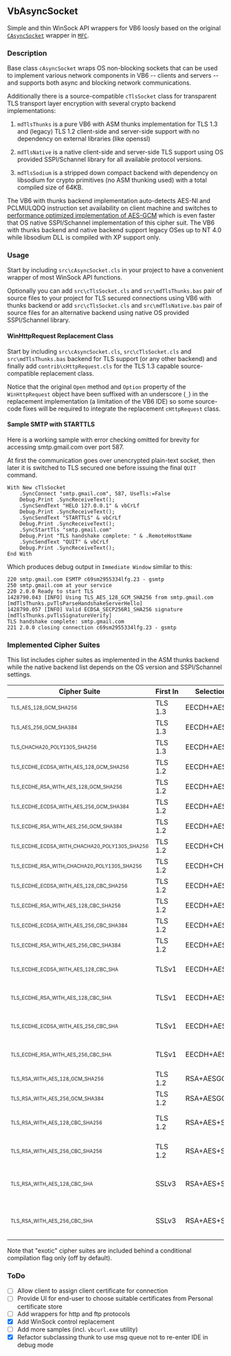 ## VbAsyncSocket

Simple and thin WinSock API wrappers for VB6 loosly based on the original [`CAsyncSocket`](https://docs.microsoft.com/en-us/cpp/mfc/reference/casyncsocket-class?view=vs-2017) wrapper in [`MFC`](https://docs.microsoft.com/en-us/cpp/mfc/mfc-and-atl?view=vs-2017).

### Description

Base class `cAsyncSocket` wraps OS non-blocking sockets that can be used to implement various network components in VB6 -- clients and servers -- and supports both async and blocking network communications.

Additionally there is a source-compatible `cTlsSocket` class for transparent TLS transport layer encryption with several crypto backend implementations:

1. `mdTlsThunks` is a pure VB6 with ASM thunks implementation for TLS 1.3 and (legacy) TLS 1.2 client-side and server-side support with no dependency on external libraries (like openssl)

2. `mdTlsNative` is a native client-side and server-side TLS support using OS provided SSPI/Schannel library for all available protocol versions.

3. `mdTlsSodium` is a stripped down compact backend with dependency on libsodium for crypto primitives (no ASM thunking used) with a total compiled size of 64KB.

The VB6 with thunks backend implementation auto-detects AES-NI and PCLMULQDQ instruction set availability on client machine and switches to [performance optimized implementation of AES](https://github.com/wqweto/VbAsyncSocket/blob/4b7f4d8bc650688e2b6ad5460c997ed1df26d2e0/lib/thunks/sshaes.c#L100-L240)[-GCM](https://github.com/wqweto/VbAsyncSocket/blob/4b7f4d8bc650688e2b6ad5460c997ed1df26d2e0/lib/thunks/gf128.c#L116-L165) which is even faster that OS native SSPI/Schannel implementation of this cipher suit. The VB6 with thunks backend and native backend support legacy OSes up to NT 4.0 while libsodium DLL is compiled with XP support only.

### Usage

Start by including `src\cAsyncSocket.cls` in your project to have a convenient wrapper of most WinSock API functions.

Optionally you can add `src\cTlsSocket.cls` and `src\mdTlsThunks.bas` pair of source files to your project for TLS secured connections using VB6 with thunks backend or add `src\cTlsSocket.cls` and `src\mdTlsNative.bas` pair of source files for an alternative backend using native OS provided SSPI/Schannel library.

#### WinHttpRequest Replacement Class

Start by including `src\cAsyncSocket.cls`, `src\cTlsSocket.cls` and `src\mdTlsThunks.bas` backend for TLS support (or any other backend) and finally add `contrib\cHttpRequest.cls` for the TLS 1.3 capable source-compatible replacement class.

Notice that the original `Open` method and `Option` property of the `WinHttpRequest` object have been suffixed with an underscore (`_`) in the replacement implementation (a limitation of the VB6 IDE) so some source-code fixes will be required to integrate the replacement `cHttpRequest` class.

#### Sample SMTP with STARTTLS

Here is a working sample with error checking omitted for brevity for accessing smtp.gmail.com over port 587.

At first the communication goes over unencrypted plain-text socket, then later it is switched to TLS secured one before issuing the final `QUIT` command.

    With New cTlsSocket
        .SyncConnect "smtp.gmail.com", 587, UseTls:=False
        Debug.Print .SyncReceiveText();
        .SyncSendText "HELO 127.0.0.1" & vbCrLf
        Debug.Print .SyncReceiveText();
        .SyncSendText "STARTTLS" & vbCrLf
        Debug.Print .SyncReceiveText();
        .SyncStartTls "smtp.gmail.com"
        Debug.Print "TLS handshake complete: " & .RemoteHostName
        .SyncSendText "QUIT" & vbCrLf
        Debug.Print .SyncReceiveText();
    End With

Which produces debug output in `Immediate Window` similar to this:
    
    220 smtp.gmail.com ESMTP c69sm2955334lfg.23 - gsmtp
    250 smtp.gmail.com at your service
    220 2.0.0 Ready to start TLS
    1428790.043 [INFO] Using TLS_AES_128_GCM_SHA256 from smtp.gmail.com [mdTlsThunks.pvTlsParseHandshakeServerHello]
    1428790.057 [INFO] Valid ECDSA_SECP256R1_SHA256 signature [mdTlsThunks.pvTlsSignatureVerify]
    TLS handshake complete: smtp.gmail.com
    221 2.0.0 closing connection c69sm2955334lfg.23 - gsmtp

### Implemented Cipher Suites

This list includes cipher suites as implemented in the ASM thunks backend while the native backend list depends on the OS version and SSPI/Schannel settings.

Cipher Suite | First&nbsp;In | Selection String | Notes
--|--|--|--
<sub><sup>TLS_AES_128_GCM_SHA256                          </sup></sub>|TLS 1.3|EECDH+AESGCM|AEAD
<sub><sup>TLS_AES_256_GCM_SHA384                          </sup></sub>|TLS 1.3|EECDH+AESGCM|AEAD
<sub><sup>TLS_CHACHA20_POLY1305_SHA256                    </sup></sub>|TLS 1.3|EECDH+AESGCM|AEAD
<sub><sup>TLS_ECDHE_ECDSA_WITH_AES_128_GCM_SHA256         </sup></sub>|TLS 1.2|EECDH+AESGCM|AEAD
<sub><sup>TLS_ECDHE_RSA_WITH_AES_128_GCM_SHA256           </sup></sub>|TLS 1.2|EECDH+AESGCM|AEAD
<sub><sup>TLS_ECDHE_ECDSA_WITH_AES_256_GCM_SHA384         </sup></sub>|TLS 1.2|EECDH+AESGCM|AEAD
<sub><sup>TLS_ECDHE_RSA_WITH_AES_256_GCM_SHA384           </sup></sub>|TLS 1.2|EECDH+AESGCM|AEAD
<sub><sup>TLS_ECDHE_ECDSA_WITH_CHACHA20_POLY1305_SHA256   </sup></sub>|TLS 1.2|EECDH+CHACHA20|AEAD
<sub><sup>TLS_ECDHE_RSA_WITH_CHACHA20_POLY1305_SHA256     </sup></sub>|TLS 1.2|EECDH+CHACHA20|AEAD
<sub><sup>TLS_ECDHE_ECDSA_WITH_AES_128_CBC_SHA256         </sup></sub>|TLS 1.2|EECDH+AES+SHA256|Weak, Exotic
<sub><sup>TLS_ECDHE_RSA_WITH_AES_128_CBC_SHA256           </sup></sub>|TLS 1.2|EECDH+AES+SHA256|Weak, Exotic
<sub><sup>TLS_ECDHE_ECDSA_WITH_AES_256_CBC_SHA384         </sup></sub>|TLS 1.2|EECDH+AES+SHA384|Weak, Exotic
<sub><sup>TLS_ECDHE_RSA_WITH_AES_256_CBC_SHA384           </sup></sub>|TLS 1.2|EECDH+AES+SHA384|Weak, Exotic
<sub><sup>TLS_ECDHE_ECDSA_WITH_AES_128_CBC_SHA            </sup></sub>|TLSv1|EECDH+AES+SHA1|Weak, HMAC-SHA1
<sub><sup>TLS_ECDHE_RSA_WITH_AES_128_CBC_SHA              </sup></sub>|TLSv1|EECDH+AES+SHA1|Weak, HMAC-SHA1
<sub><sup>TLS_ECDHE_ECDSA_WITH_AES_256_CBC_SHA            </sup></sub>|TLSv1|EECDH+AES+SHA1|Weak, HMAC-SHA1
<sub><sup>TLS_ECDHE_RSA_WITH_AES_256_CBC_SHA              </sup></sub>|TLSv1|EECDH+AES+SHA1|Weak, HMAC-SHA1
<sub><sup>TLS_RSA_WITH_AES_128_GCM_SHA256                 </sup></sub>|TLS 1.2|RSA+AESGCM|Weak, No FS
<sub><sup>TLS_RSA_WITH_AES_256_GCM_SHA384                 </sup></sub>|TLS 1.2|RSA+AESGCM|Weak, No FS
<sub><sup>TLS_RSA_WITH_AES_128_CBC_SHA256                 </sup></sub>|TLS 1.2|RSA+AES+SHA256|Weak, No FS, Exotic
<sub><sup>TLS_RSA_WITH_AES_256_CBC_SHA256                 </sup></sub>|TLS 1.2|RSA+AES+SHA256|Weak, No FS, Exotic
<sub><sup>TLS_RSA_WITH_AES_128_CBC_SHA                    </sup></sub>|SSLv3|RSA+AES+SHA1|Weak, No FS, HMAC-SHA1
<sub><sup>TLS_RSA_WITH_AES_256_CBC_SHA                    </sup></sub>|SSLv3|RSA+AES+SHA1|Weak, No FS, HMAC-SHA1

Note that "exotic" cipher suites are included behind a conditional compilation flag only (off by default).

### ToDo

 - [ ] Allow client to assign client certificate for connection
 - [ ] Provide UI for end-user to choose suitable certificates from Personal certificate store
 - [ ] Add wrappers for http and ftp protocols
 - [x] Add WinSock control replacement
 - [ ] Add more samples (incl. `vbcurl.exe` utility)
 - [x] Refactor subclassing thunk to use msg queue not to re-enter IDE in debug mode

